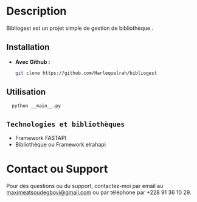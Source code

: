 # Description

Bibliogest est un projet simple de gestion de bibliothèque .

## Installation

- **Avec Github :**
  ```bash
  git clone https://github.com/Harlequelrah/bibliogest
  ```

## Utilisation

```python
  python __main__.py
```

## `Technologies et bibliothèques`

- Framework FASTAPI
- Bibliothèque ou Framework elrahapi

# Contact ou Support

Pour des questions ou du support, contactez-moi par email au maximeatsoudegbovi@gmail.com ou par téléphone par
+228 91 36 10 29.
